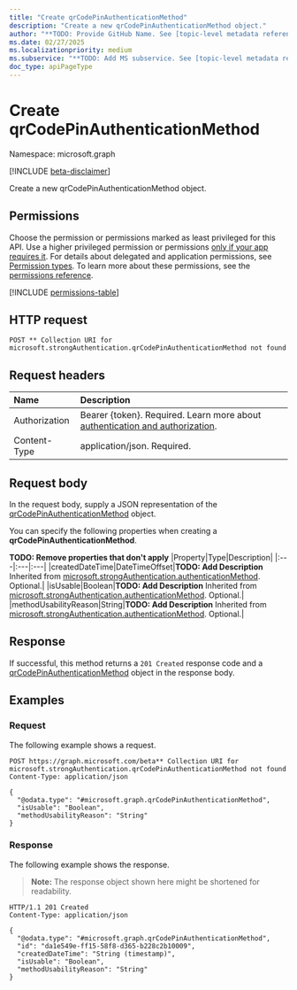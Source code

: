 ```yaml
---
title: "Create qrCodePinAuthenticationMethod"
description: "Create a new qrCodePinAuthenticationMethod object."
author: "**TODO: Provide GitHub Name. See [topic-level metadata reference](https://aka.ms/msgo?pagePath=Document-APIs/Guidelines/Metadata)**"
ms.date: 02/27/2025
ms.localizationpriority: medium
ms.subservice: "**TODO: Add MS subservice. See [topic-level metadata reference](https://aka.ms/msgo?pagePath=Document-APIs/Guidelines/Metadata)**"
doc_type: apiPageType
---
```


# Create qrCodePinAuthenticationMethod

Namespace: microsoft.graph

[!INCLUDE [beta-disclaimer](../../includes/beta-disclaimer.md)]

Create a new qrCodePinAuthenticationMethod object.

## Permissions

Choose the permission or permissions marked as least privileged for this API. Use a higher privileged permission or permissions [only if your app requires it](/graph/permissions-overview#best-practices-for-using-microsoft-graph-permissions). For details about delegated and application permissions, see [Permission types](/graph/permissions-overview#permission-types). To learn more about these permissions, see the [permissions reference](/graph/permissions-reference).

<!-- {
  "blockType": "permissions",
  "name": "authentication-put-qrcodepinmethod-permissions"
}
-->
[!INCLUDE [permissions-table](../includes/permissions/authentication-put-qrcodepinmethod-permissions.md)]

## HTTP request

<!-- {
  "blockType": "ignored"
}
-->
``` http
POST ** Collection URI for microsoft.strongAuthentication.qrCodePinAuthenticationMethod not found
```

## Request headers

|Name|Description|
|:---|:---|
|Authorization|Bearer {token}. Required. Learn more about [authentication and authorization](/graph/auth/auth-concepts).|
|Content-Type|application/json. Required.|

## Request body

In the request body, supply a JSON representation of the [qrCodePinAuthenticationMethod](../resources/qrcodepinauthenticationmethod.md) object.

You can specify the following properties when creating a **qrCodePinAuthenticationMethod**.

**TODO: Remove properties that don't apply**
|Property|Type|Description|
|:---|:---|:---|
|createdDateTime|DateTimeOffset|**TODO: Add Description** Inherited from [microsoft.strongAuthentication.authenticationMethod](../resources/authenticationmethod.md). Optional.|
|isUsable|Boolean|**TODO: Add Description** Inherited from [microsoft.strongAuthentication.authenticationMethod](../resources/authenticationmethod.md). Optional.|
|methodUsabilityReason|String|**TODO: Add Description** Inherited from [microsoft.strongAuthentication.authenticationMethod](../resources/authenticationmethod.md). Optional.|



## Response

If successful, this method returns a `201 Created` response code and a [qrCodePinAuthenticationMethod](../resources/qrcodepinauthenticationmethod.md) object in the response body.

## Examples

### Request

The following example shows a request.
<!-- {
  "blockType": "request",
  "name": "create_qrcodepinauthenticationmethod_from_"
}
-->
``` http
POST https://graph.microsoft.com/beta** Collection URI for microsoft.strongAuthentication.qrCodePinAuthenticationMethod not found
Content-Type: application/json

{
  "@odata.type": "#microsoft.graph.qrCodePinAuthenticationMethod",
  "isUsable": "Boolean",
  "methodUsabilityReason": "String"
}
```


### Response

The following example shows the response.
>**Note:** The response object shown here might be shortened for readability.
<!-- {
  "blockType": "response",
  "truncated": true,
  "@odata.type": "microsoft.graph.qrCodePinAuthenticationMethod"
}
-->
``` http
HTTP/1.1 201 Created
Content-Type: application/json

{
  "@odata.type": "#microsoft.graph.qrCodePinAuthenticationMethod",
  "id": "da1e549e-ff15-58f8-d365-b228c2b10009",
  "createdDateTime": "String (timestamp)",
  "isUsable": "Boolean",
  "methodUsabilityReason": "String"
}
```

